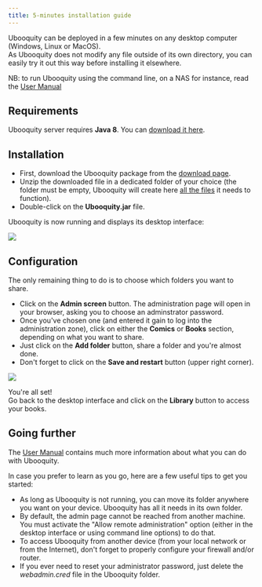```yaml
---
title: 5-minutes installation guide
---
```


Ubooquity can be deployed in a few minutes on any desktop computer (Windows, Linux or MacOS).  
As Ubooquity does not modify any file outside of its own directory, you can easily try it out this way before installing it elsewhere.


NB: to run Ubooquity using the command line, on a NAS for instance, read the [User Manual](manual.html)

## Requirements

Ubooquity server requires **Java 8**. You can [download it here](https://www.java.com/en/download/manual.jsp).  


## Installation

* First, download the Ubooquity package from the [download page](http://vaemendis.net/ubooquity/static2/download).  
* Unzip the downloaded file in a dedicated folder of your choice (the folder must be empty, Ubooquity will create here [all the files](dir-structure.html) it needs to function).
* Double-click on the **Ubooquity.jar** file.

Ubooquity is now running and displays its desktop interface:

![](../assets/images/screenshots/desktop-interface.jpg)


## Configuration

The only remaining thing to do is to choose which folders you want to share.

* Click on the **Admin screen** button. The administration page will open in your browser, asking you to choose an adminstrator password.  
* Once you've chosen one (and entered it gain to log into the administration zone), click on either the **Comics** or **Books** section, depending on what you want to share.
* Just click on the **Add folder** button, share a folder and you're almost done.
* Don't forget to click on the **Save and restart** button (upper right corner). 

![](../assets/images/screenshots/web-admin-general.jpg)


You're all set!  
Go back to the desktop interface and click on the **Library** button to access your books.

## Going further

The [User Manual](manual.html) contains much more information about what you can do with Ubooquity.

In case you prefer to learn as you go, here are a few useful tips to get you started:

* As long as Ubooquity is not running, you can move its folder anywhere you want on your device. Ubooquity has all it needs in its own folder.
* By default, the admin page cannot be reached from another machine. You must activate the "Allow remote administration" option (either in the desktop interface or using command line options) to do that.
* To access Ubooquity from another device (from your local network or from the Internet), don't forget to properly configure your firewall and/or router.
* If you ever need to reset your administrator password, just delete the *webadmin.cred* file in the Ubooquity folder.
